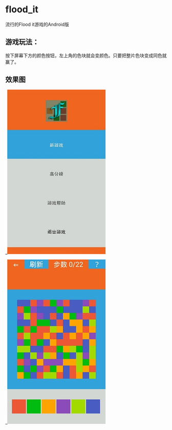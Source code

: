 flood_it
========

流行的Flood it游戏的Android版


游戏玩法：
----------------------------------------
按下屏幕下方的颜色按钮，左上角的色块就会变颜色。只要把整片色块变成同色就赢了。  

效果图
-------------------------------------------
   _![效果图2](https://github.com/GinSmile/FloodIt/blob/master/screenshot/menu.jpg?raw=true)  
   
   _![效果图4](https://github.com/GinSmile/FloodIt/blob/master/screenshot/game_board.jpg?raw=true)

